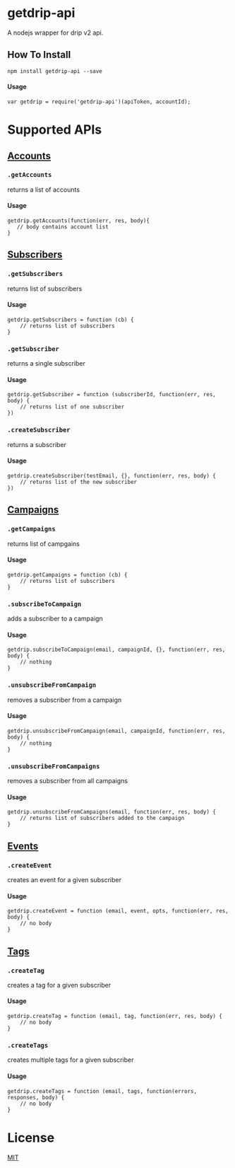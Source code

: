 # getdrip-api
A nodejs wrapper for drip  v2 api.

## How To Install

```
npm install getdrip-api --save
```

#### Usage
    var getdrip = require('getdrip-api')(apiToken, accountId);
    
# Supported APIs

## [Accounts](https://www.getdrip.com/docs/rest-api#accounts)

### `.getAccounts` 
returns a list of accounts
#### Usage
    getdrip.getAccounts(function(err, res, body){
       // body contains account list
    }

## [Subscribers](https://www.getdrip.com/docs/rest-api#subscribers)

### `.getSubscribers` 
 returns list of subscribers
#### Usage
    getdrip.getSubscribers = function (cb) {
        // returns list of subscribers
    }
    
### `.getSubscriber` 
returns a single subscriber
#### Usage
    getdrip.getSubscriber = function (subscriberId, function(err, res, body) {
        // returns list of one subscriber
    })
    
### `.createSubscriber`
returns a subscriber
#### Usage
    getdrip.createSubscriber(testEmail, {}, function(err, res, body) {
        // returns list of the new subscriber
    })

## [Campaigns](https://www.getdrip.com/docs/rest-api#campaigns)

### `.getCampaigns` 
returns list of campgains
#### Usage
    getdrip.getCampaigns = function (cb) {
        // returns list of subscribers
    }
    
### `.subscribeToCampaign` 
adds a subscriber to a campaign
#### Usage
    getdrip.subscribeToCampaign(email, campaignId, {}, function(err, res, body) {
        // nothing
    }

### `.unsubscribeFromCampaign`
removes a subscriber from a campaign
#### Usage
    getdrip.unsubscribeFromCampaign(email, campaignId, function(err, res, body) {
        // nothing
    }
    
### `.unsubscribeFromCampaigns`
removes a subscriber from all campaigns
#### Usage
    getdrip.unsubscribeFromCampaigns(email, function(err, res, body) {
        // returns list of subscribers added to the campaign
    }
    

## [Events](https://www.getdrip.com/docs/rest-api#events)

### `.createEvent` 
creates an event for a given subscriber
#### Usage
    getdrip.createEvent = function (email, event, opts, function(err, res, body) {
        // no body
    }
    
## [Tags](https://www.getdrip.com/docs/rest-api#tags)

### `.createTag` 
creates a tag for a given subscriber
#### Usage
    getdrip.createTag = function (email, tag, function(err, res, body) {
        // no body
    }

### `.createTags` 
creates multiple tags for a given subscriber
#### Usage
    getdrip.createTags = function (email, tags, function(errors, responses, body) {
        // no body
    }

# License
[MIT](https://github.com/eatrero/getdrip-api/blob/master/MIT-LICENSE.txt)